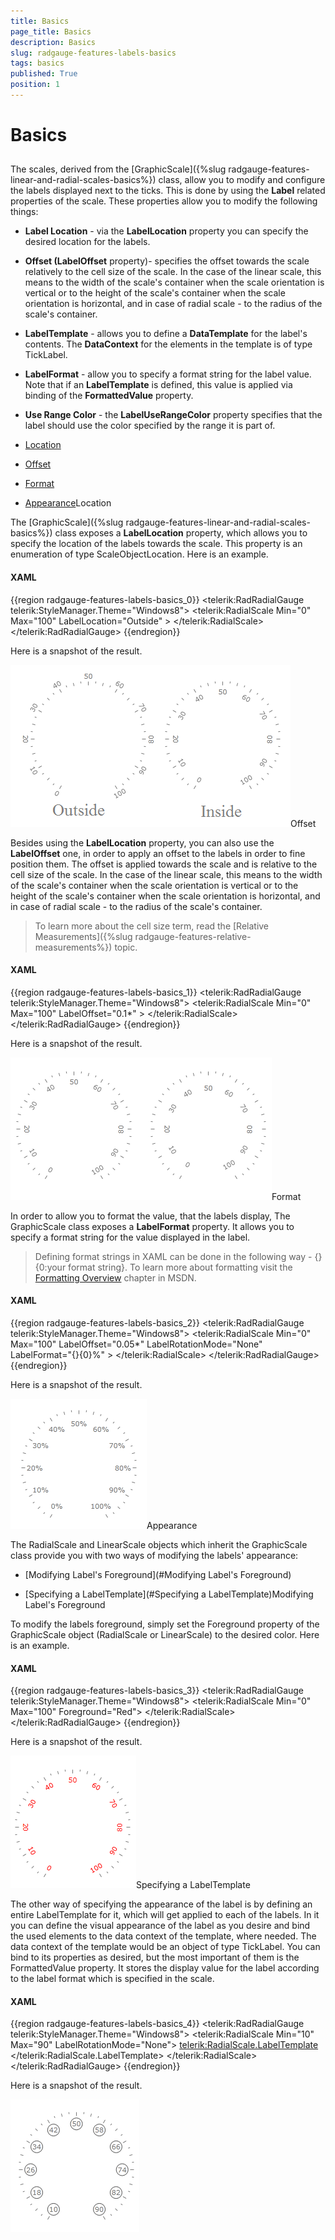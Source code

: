 ```yaml
---
title: Basics
page_title: Basics
description: Basics
slug: radgauge-features-labels-basics
tags: basics
published: True
position: 1
---
```


# Basics



## 

The scales, derived from the [GraphicScale]({%slug radgauge-features-linear-and-radial-scales-basics%}) class, allow you to modify and configure the labels displayed next to the ticks.
        This is done by using the __Label__ related properties of the scale. These properties allow you to modify the following things:

* __Label Location__ - via the __LabelLocation__ property you can specify the desired location for the labels.

* __Offset (LabelOffset__ property)- specifies the offset towards the scale relatively to the cell size of the scale. In the case of the linear scale, this means to the width of the scale's container when the scale orientation
            is vertical or to the height of the scale's container when the scale orientation is horizontal, and in case of radial scale - to the radius of the scale's container.

* __LabelTemplate__ - allows you to define a __DataTemplate__ for the label's contents. The __DataContext__ for the elements in the template is of type TickLabel.

* __LabelFormat__ - allow you to specify a format string for the label value. Note that if an __LabelTemplate__ is defined, this value is applied via binding of the __FormattedValue__ property.

* __Use Range Color__ - the __LabelUseRangeColor__ property specifies that the label should use the color specified by the range it is part of.



* [Location](#Location)

* [Offset](#Offset)

* [Format](#Format)

* [Appearance](#Appearance)Location

The [GraphicScale]({%slug radgauge-features-linear-and-radial-scales-basics%}) class exposes a __LabelLocation__ property, which allows you to specify the location of the labels towards the scale.
        This property is an enumeration of type ScaleObjectLocation. Here is an example.

#### __XAML__

{{region radgauge-features-labels-basics_0}}
	<telerik:RadRadialGauge telerik:StyleManager.Theme="Windows8">
	    <telerik:RadialScale
	                    Min="0"
	                    Max="100"
	                    LabelLocation="Outside" >
	    </telerik:RadialScale>
	</telerik:RadRadialGauge>
	{{endregion}}



Here is a snapshot of the result.

![Rad Gauge Features Labels Basics 01](images/RadGauge_Features_Labels_Basics_01.PNG)Offset

Besides using the __LabelLocation__ property, you can also use the __LabelOffset__ one,
        in order to apply an offset to the labels in order to fine position them. The offset is applied towards the scale and is relative to the cell size of the scale.
        In the case of the linear scale, this means to the width of the scale's container when the scale orientation is vertical or to the height of the scale's container when the scale orientation is horizontal,
        and in case of radial scale - to the radius of the scale's container.

>To learn more about the cell size term, read the [Relative Measurements]({%slug radgauge-features-relative-measurements%}) topic.

#### __XAML__

{{region radgauge-features-labels-basics_1}}
	<telerik:RadRadialGauge telerik:StyleManager.Theme="Windows8">
	    <telerik:RadialScale
	                    Min="0"
	                    Max="100"
	                    LabelOffset="0.1*" >
	    </telerik:RadialScale>
	</telerik:RadRadialGauge>
	{{endregion}}



Here is a snapshot of the result.

![Rad Gauge Features Labels Basics 02](images/RadGauge_Features_Labels_Basics_02.PNG)Format

In order to allow you to format the value, that the labels display, The GraphicScale class exposes a __LabelFormat__ property. It allows you to specify a format string for the value displayed in the label.

>Defining format strings in XAML can be done in the following way - {} {0:your format string}. To learn more about formatting visit the [Formatting Overview](http://msdn.microsoft.com/en-us/library/26etazsy.aspx) chapter in MSDN.

#### __XAML__

{{region radgauge-features-labels-basics_2}}
	<telerik:RadRadialGauge telerik:StyleManager.Theme="Windows8">
	    <telerik:RadialScale
	                    Min="0"
	                    Max="100"
	                    LabelOffset="0.05*"
	                    LabelRotationMode="None"
	                    LabelFormat="{}{0}%" >
	    </telerik:RadialScale>
	</telerik:RadRadialGauge>
	{{endregion}}



Here is a snapshot of the result.

![Rad Gauge Features Labels Basics 03](images/RadGauge_Features_Labels_Basics_03.PNG)Appearance

The RadialScale and LinearScale objects which inherit the GraphicScale class provide you with two ways of modifying the labels' appearance:

* [Modifying Label's Foreground](#Modifying Label's Foreground)

* [Specifying a LabelTemplate](#Specifying a LabelTemplate)Modifying Label's Foreground

To modify the labels foreground, simply set the Foreground property of the GraphicScale object (RadialScale or LinearScale) to the desired color. Here is an example.

#### __XAML__

{{region radgauge-features-labels-basics_3}}
	<telerik:RadRadialGauge telerik:StyleManager.Theme="Windows8">
	    <telerik:RadialScale
	                    Min="0"
	                    Max="100"
	                    Foreground="Red">
	    </telerik:RadialScale>
	</telerik:RadRadialGauge>
	{{endregion}}



Here is a snapshot of the result.

![Rad Gauge Features Labels Basics 04](images/RadGauge_Features_Labels_Basics_04.PNG)Specifying a LabelTemplate

The other way of specifying the appearance of the label is by defining an entire LabelTemplate for it, which will get applied to each of the labels.
        In it you can define the visual appearance of the label as you desire and bind the used elements to the data context of the template, where needed. The data context of the template would be an object of type TickLabel.
        You can bind to its properties as desired, but the most important of them is the FormattedValue property. It stores the display value for the label according to the label format which is specified in the scale.

#### __XAML__

{{region radgauge-features-labels-basics_4}}
	<telerik:RadRadialGauge telerik:StyleManager.Theme="Windows8">
	    <telerik:RadialScale Min="10"
	                         Max="90"
	                         LabelRotationMode="None">
	            <telerik:RadialScale.LabelTemplate>
	                <DataTemplate>
	                    <Border BorderBrush="#FF606060" 
	                            BorderThickness="1"
	                            CornerRadius="10"
	                            Width="20"
	                            Height="20">
	                        <TextBlock HorizontalAlignment="Center"
	                                   VerticalAlignment="Center"
	                                   FontFamily="{Binding FontFamily}"
	                                   FontSize="{Binding FontSize}"
	                                   FontStretch="{Binding FontStretch}"
	                                   FontStyle="{Binding FontStyle}"
	                                   FontWeight="{Binding FontWeight}"
	                                   Foreground="{Binding Foreground}"
	                                   Text="{Binding FormattedValue}" />
	                    </Border>
	                </DataTemplate>
	            </telerik:RadialScale.LabelTemplate>
	        </telerik:RadialScale>
	</telerik:RadRadialGauge>
	{{endregion}}



Here is a snapshot of the result.

![Rad Gauge Features Labels Basics 05](images/RadGauge_Features_Labels_Basics_05.PNG)

